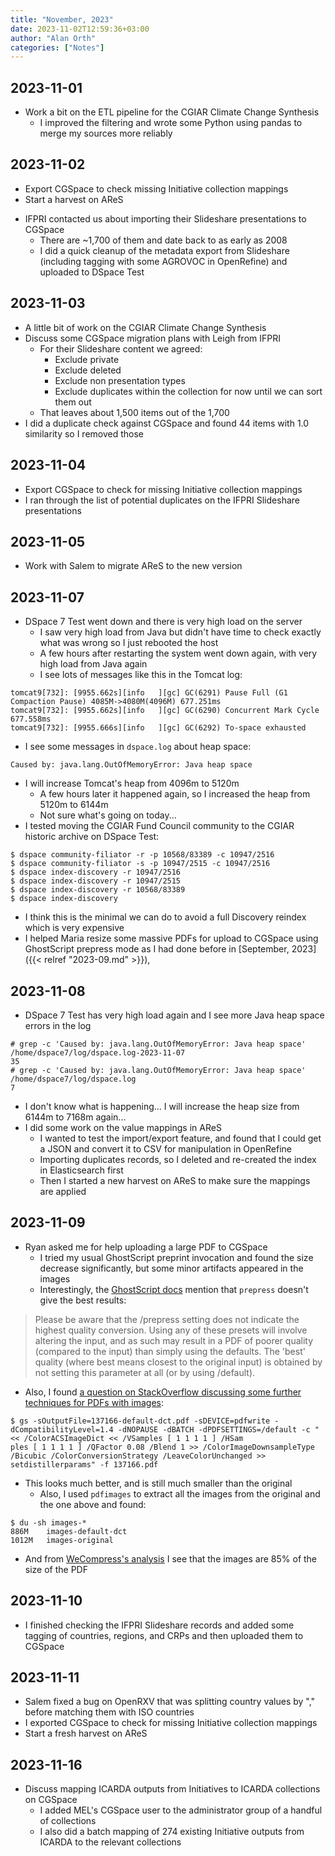 ```yaml
---
title: "November, 2023"
date: 2023-11-02T12:59:36+03:00
author: "Alan Orth"
categories: ["Notes"]
---
```


## 2023-11-01

- Work a bit on the ETL pipeline for the CGIAR Climate Change Synthesis
  - I improved the filtering and wrote some Python using pandas to merge my sources more reliably

## 2023-11-02

- Export CGSpace to check missing Initiative collection mappings
- Start a harvest on AReS

<!--more-->

- IFPRI contacted us about importing their Slideshare presentations to CGSpace
  - There are ~1,700 of them and date back to as early as 2008
  - I did a quick cleanup of the metadata export from Slideshare (including tagging with some AGROVOC in OpenRefine) and uploaded to DSpace Test

## 2023-11-03

- A little bit of work on the CGIAR Climate Change Synthesis
- Discuss some CGSpace migration plans with Leigh from IFPRI
  - For their Slideshare content we agreed:
    - Exclude private
    - Exclude deleted
    - Exclude non presentation types
    - Exclude duplicates within the collection for now until we can sort them out
  - That leaves about 1,500 items out of the 1,700
- I did a duplicate check against CGSpace and found 44 items with 1.0 similarity so I removed those

## 2023-11-04

- Export CGSpace to check for missing Initiative collection mappings
- I ran through the list of potential duplicates on the IFPRI Slideshare presentations

## 2023-11-05

- Work with Salem to migrate AReS to the new version

## 2023-11-07

- DSpace 7 Test went down and there is very high load on the server
  - I saw very high load from Java but didn't have time to check exactly what was wrong so I just rebooted the host
  - A few hours after restarting the system went down again, with very high load from Java again
  - I see lots of messages like this in the Tomcat log:

```
tomcat9[732]: [9955.662s][info   ][gc] GC(6291) Pause Full (G1 Compaction Pause) 4085M->4080M(4096M) 677.251ms
tomcat9[732]: [9955.662s][info   ][gc] GC(6290) Concurrent Mark Cycle 677.558ms
tomcat9[732]: [9955.666s][info   ][gc] GC(6292) To-space exhausted
```

- I see some messages in `dspace.log` about heap space:

```
Caused by: java.lang.OutOfMemoryError: Java heap space
```

- I will increase Tomcat's heap from 4096m to 5120m
  - A few hours later it happened again, so I increased the heap from 5120m to 6144m
  - Not sure what's going on today...
- I tested moving the CGIAR Fund Council community to the CGIAR historic archive on DSpace Test:

```console
$ dspace community-filiator -r -p 10568/83389 -c 10947/2516
$ dspace community-filiator -s -p 10947/2515 -c 10947/2516
$ dspace index-discovery -r 10947/2516
$ dspace index-discovery -r 10947/2515
$ dspace index-discovery -r 10568/83389
$ dspace index-discovery
```

- I think this is the minimal we can do to avoid a full Discovery reindex which is very expensive
- I helped Maria resize some massive PDFs for upload to CGSpace using GhostScript prepress mode as I had done before in [September, 2023]({{< relref "2023-09.md" >}}),

## 2023-11-08

- DSpace 7 Test has very high load again and I see more Java heap space errors in the log

```console
# grep -c 'Caused by: java.lang.OutOfMemoryError: Java heap space' /home/dspace7/log/dspace.log-2023-11-07 
35
# grep -c 'Caused by: java.lang.OutOfMemoryError: Java heap space' /home/dspace7/log/dspace.log
7
```

- I don't know what is happening... I will increase the heap size from 6144m to 7168m again...
- I did some work on the value mappings in AReS
  - I wanted to test the import/export feature, and found that I could get a JSON and convert it to CSV for manipulation in OpenRefine
  - Importing duplicates records, so I deleted and re-created the index in Elasticsearch first
  - Then I started a new harvest on AReS to make sure the mappings are applied

## 2023-11-09

- Ryan asked me for help uploading a large PDF to CGSpace
  - I tried my usual GhostScript preprint invocation and found the size decrease significantly, but some minor artifacts appeared in the images
  - Interestingly, the [GhostScript docs](https://ghostscript.com/docs/9.54.0/VectorDevices.htm) mention that `prepress` doesn't give the best results:

> Please be aware that the /prepress setting does not indicate the highest quality conversion. Using any of these presets will involve altering the input, and as such may result in a PDF of poorer quality (compared to the input) than simply using the defaults. The 'best' quality (where best means closest to the original input) is obtained by not setting this parameter at all (or by using /default).

- Also, I found [a question on StackOverflow discussing some further techniques for PDFs with images](https://stackoverflow.com/questions/40849325/ghostscript-pdfwrite-specify-jpeg-quality):

```console
$ gs -sOutputFile=137166-default-dct.pdf -sDEVICE=pdfwrite -dCompatibilityLevel=1.4 -dNOPAUSE -dBATCH -dPDFSETTINGS=/default -c "<< /ColorACSImageDict << /VSamples [ 1 1 1 1 ] /HSam
ples [ 1 1 1 1 ] /QFactor 0.08 /Blend 1 >> /ColorImageDownsampleType /Bicubic /ColorConversionStrategy /LeaveColorUnchanged >> setdistillerparams" -f 137166.pdf
```

- This looks much better, and is still much smaller than the original
  - Also, I used `pdfimages` to extract all the images from the original and the one above and found:

```console
$ du -sh images-*
886M    images-default-dct
1012M   images-original
```

- And from [WeCompress's analysis](https://www.wecompress.com/en/analyze) I see that the images are 85% of the size of the PDF

## 2023-11-10

- I finished checking the IFPRI Slideshare records and added some tagging of countries, regions, and CRPs and then uploaded them to CGSpace

## 2023-11-11

- Salem fixed a bug on OpenRXV that was splitting country values by "," before matching them with ISO countries
- I exported CGSpace to check for missing Initiative collection mappings
- Start a fresh harvest on AReS

## 2023-11-16

- Discuss mapping ICARDA outputs from Initiatives to ICARDA collections on CGSpace
  - I added MEL's CGSpace user to the administrator group of a handful of collections
  - I also did a batch mapping of 274 existing Initiative outputs from ICARDA to the relevant collections

<!-- vim: set sw=2 ts=2: -->
